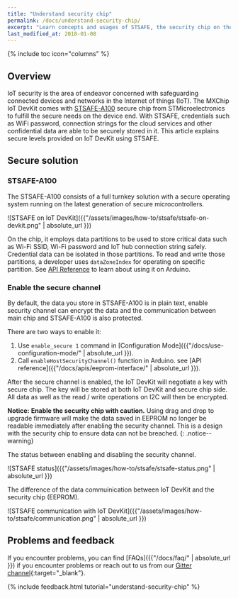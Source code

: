 ```yaml
---
title: "Understand security chip"
permalink: /docs/understand-security-chip/
excerpt: "Learn concepts and usages of STSAFE, the security chip on the DevKit"
last_modified_at: 2018-01-08
---
```


{% include toc icon="columns" %}

## Overview

IoT security is the area of endeavor concerned with safeguarding connected devices and networks in the Internet of things (IoT). The MXChip IoT DevKit comes with [STSAFE-A100](http://www.st.com/en/secure-mcus/stsafe-a100.html) secure chip from STMicroelectronics to fulfill the secure needs on the device end. With STSAFE, credentials such as WiFi password, connection strings for the cloud services and other confidential data are able to be securely stored in it. This article explains secure levels provided on IoT DevKit using STSAFE.

## Secure solution

### STSAFE-A100

The STSAFE-A100 consists of a full turnkey solution with a secure operating system running on the latest generation of secure microcontrollers.

![STSAFE on IoT DevKit]({{"/assets/images/how-to/stsafe/stsafe-on-devkit.png" | absolute_url }})

On the chip, it employs data partitions to be used to store critical data such as Wi-Fi SSID, Wi-Fi password and IoT hub connection string safely. Credential data can be isolated in those partitions. To read and write those partitions, a developer uses `dataZoneIndex` for operating on specific partition. See [API Reference](http://microsoft.github.io/azure-iot-developer-kit/docs/apis/eeprom-interface/) to learn about using it on Arduino.

### Enable the secure channel

By default,  the data you store in STSAFE-A100 is in plain text, enable security channel can encrypt the data and the communication between main chip and  STSAFE-A100 is also protected. 

There are two ways to enable it:

1. Use `enable_secure 1` command in [Configuration Mode]({{"/docs/use-configuration-mode/" | absolute_url }}).
2. Call `enableHostSecurityChannel()` function in Arduino. see [API reference]({{"/docs/apis/eeprom-interface/" | absolute_url }}).

After the secure channel is enabled, the IoT DevKit will negotiate a key with secure chip. The key will be stored at both IoT DevKit and secure chip side. All data as well as the read / write operations on I2C will then be encrypted.

**Notice:** **Enable the security chip with caution.** Using drag and drop to upgrade firmware will make the data saved in EEPROM no longer be readable immediately after enabling the security channel. This is a design with the security chip to ensure data can not be breached.
{: .notice--warning}

The status between enabling and disabling the security channel.

![STSAFE status]({{"/assets/images/how-to/stsafe/stsafe-status.png" | absolute_url }})

The difference of the data commuinication between IoT DevKit and the security chip (EEPROM).

![STSAFE communication with IoT DevKit]({{"/assets/images/how-to/stsafe/communication.png" | absolute_url }})

## Problems and feedback

If you encounter problems, you can find [FAQs]({{"/docs/faq/" | absolute_url }}) if you encounter problems or reach out to us from our [Gitter channel](https://gitter.im/Microsoft/azure-iot-developer-kit){:target="_blank"}.

{% include feedback.html tutorial="understand-security-chip" %}

